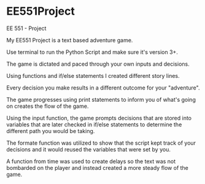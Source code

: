 # EE551Project
EE 551 - Project

My EE551 Project is a text based adventure game.

Use terminal to run the Python Script and make sure it's version 3+.

The game is dictated and paced through your own inputs and decisions.

Using functions and if/else statements I created different story lines.

Every decision you make results in a different outcome for your "adventure".

The game progresses using print statements to inform you of what's going on creates the flow of the game.

Using the input function, the game prompts decisions that are stored into variables that are later checked in if/else statements to determine the different path you would be taking.

The formate function was utilized to show that the script kept track of your decisions and it would reused the variables that were set by you.

A function from time was used to create delays so the text was not bombarded on the player and instead created a more steady flow of the game.
